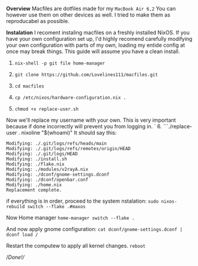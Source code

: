 **Overview**
Macfiles are dotfiles made for my ```MacBook Air 6,2```
You can however use them on other devices as well.
I tried to make them as reproducabel as possible.

**Instalation**
I recoment instaling macfiles on a freshly installed NixOS.
If you have your own configuration set up, I'd highly recomend carefully modifying
your own configuration with parts of my own, loading my entide config at once may break things.
This guide will assume you have a clean install.

1. ```nix-shell -p git file home-manager``` 

2. ```git clone https://github.com/Lovelines111/macfiles.git```

3. ```cd macfiles```

4. ```cp /etc/nixos/hardware-configuration.nix .```

5. ```chmod +x replace-user.sh```

Now we'll replace my username with your own. This is very important because if done incorrectly will prevent you from logging in.
`
6. ```./replace-user . nixoline "$(whoami)"
It should say this:
```Modifying: ./configuration.nix
Modifying: ./.git/logs/refs/heads/main
Modifying: ./.git/logs/refs/remotes/origin/HEAD
Modifying: ./.git/logs/HEAD
Modifying: ./install.sh
Modifying: ./flake.nix
Modifying: ./modules/v2rayA.nix
Modifying: ./dconf/gnome-settings.dconf
Modifying: ./dconf/openbar.conf
Modifying: ./home.nix
Replacement complete.
```

if everything is in order, proceed to the system nstalation:
```sudo nixos-rebuild switch --flake .#maxos```

Now Home manager
```home-manager switch --flake .```

And now apply gnome configuration:
```cat dconf/gnome-settings.dconf | dconf load /```

Restart the computew to apply all kernel changes.
```reboot```

/*Done!/*
